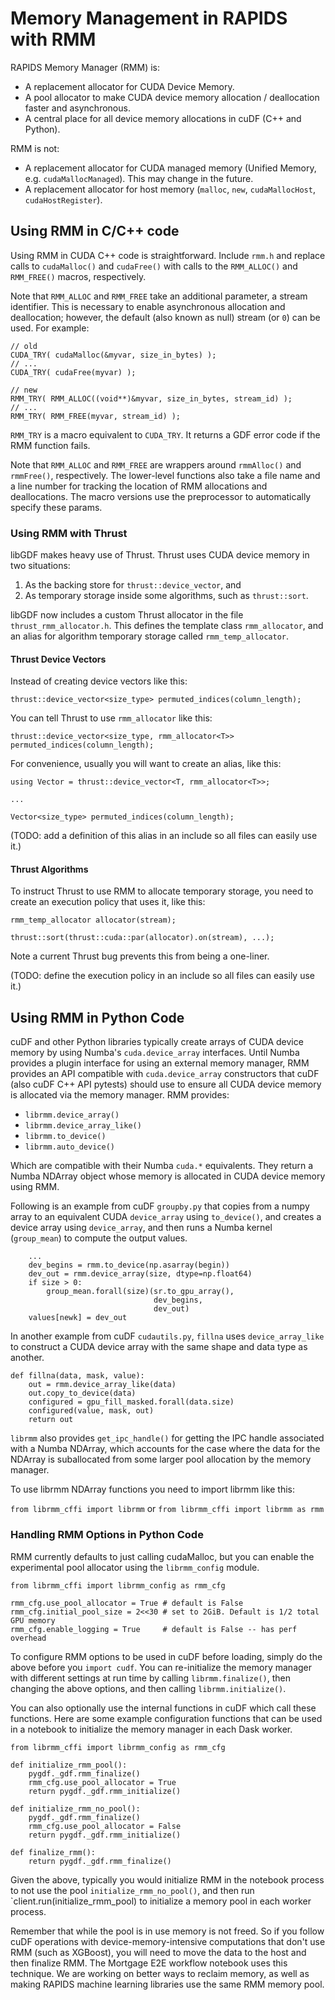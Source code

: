 # Memory Management in RAPIDS with RMM

RAPIDS Memory Manager (RMM) is:

 - A replacement allocator for CUDA Device Memory.
 - A pool allocator to make CUDA device memory allocation / deallocation faster
   and asynchronous.
 - A central place for all device memory allocations in cuDF (C++ and Python).

RMM is not:
 - A replacement allocator for CUDA managed memory (Unified Memory, 
   e.g. `cudaMallocManaged`). This may change in the future.
 - A replacement allocator for host memory (`malloc`, `new`, `cudaMallocHost`, 
   `cudaHostRegister`).

## Using RMM in C/C++ code

Using RMM in CUDA C++ code is straightforward. Include `rmm.h` and replace calls
to `cudaMalloc()` and `cudaFree()` with calls to the `RMM_ALLOC()` and 
`RMM_FREE()` macros, respectively. 

Note that `RMM_ALLOC` and `RMM_FREE` take an additional parameter, a stream 
identifier. This is necessary to enable asynchronous allocation and 
deallocation; however, the default (also known as null) stream (or `0`) can be
used. For example:

```
// old
CUDA_TRY( cudaMalloc(&myvar, size_in_bytes) );
// ...
CUDA_TRY( cudaFree(myvar) );

// new
RMM_TRY( RMM_ALLOC((void**)&myvar, size_in_bytes, stream_id) );
// ...
RMM_TRY( RMM_FREE(myvar, stream_id) );
```

`RMM_TRY` is a macro equivalent to `CUDA_TRY`. It returns a GDF error code if 
the RMM function fails.

Note that `RMM_ALLOC` and `RMM_FREE` are wrappers around `rmmAlloc()` and
`rmmFree()`, respectively. The lower-level functions also take a file name and
a line number for tracking the location of RMM allocations and deallocations. 
The macro versions use the preprocessor to automatically specify these params. 

### Using RMM with Thrust

libGDF makes heavy use of Thrust. Thrust uses CUDA device memory in two 
situations:

 1. As the backing store for `thrust::device_vector`, and
 2. As temporary storage inside some algorithms, such as `thrust::sort`.

libGDF now includes a custom Thrust allocator in the file 
`thrust_rmm_allocator.h`. This defines the template class `rmm_allocator`, and 
an alias for algorithm temporary storage called `rmm_temp_allocator`. 

#### Thrust Device Vectors

Instead of creating device vectors like this:

```
thrust::device_vector<size_type> permuted_indices(column_length);
```

You can tell Thrust to use `rmm_allocator` like this:

```
thrust::device_vector<size_type, rmm_allocator<T>> permuted_indices(column_length);
```

For convenience, usually you will want to create an alias, like this:

```template <typename T> 
using Vector = thrust::device_vector<T, rmm_allocator<T>>;

...

Vector<size_type> permuted_indices(column_length);
```

(TODO: add a definition of this alias in an include so all files can easily use 
it.)

#### Thrust Algorithms

To instruct Thrust to use RMM to allocate temporary storage, you need to create
an execution policy that uses it, like this:

```
rmm_temp_allocator allocator(stream);

thrust::sort(thrust::cuda::par(allocator).on(stream), ...);
```

Note a current Thrust bug prevents this from being a one-liner. 

(TODO: define the execution policy in an include so all files can easily use it.)

## Using RMM in Python Code

cuDF and other Python libraries typically create arrays of CUDA device memory
by using Numba's `cuda.device_array` interfaces. Until Numba provides a plugin
interface for using an external memory manager, RMM provides an API compatible
with `cuda.device_array` constructors that cuDF (also cuDF C++ API pytests) 
should use to ensure all CUDA device memory is allocated via the memory manager.
RMM provides:

   - `librmm.device_array()`
   - `librmm.device_array_like()`
   - `librmm.to_device()`
   - `librmm.auto_device()`
   
Which are compatible with their Numba `cuda.*` equivalents. They return a Numba 
NDArray object whose memory is allocated in CUDA device memory using RMM.

Following is an example from cuDF `groupby.py` that copies from a numpy array to 
an equivalent CUDA `device_array` using `to_device()`, and creates a device 
array using `device_array`, and then runs a Numba kernel (`group_mean`) to 
compute the output values.

```
    ...
    dev_begins = rmm.to_device(np.asarray(begin))
    dev_out = rmm.device_array(size, dtype=np.float64)
    if size > 0:
        group_mean.forall(size)(sr.to_gpu_array(),
                                dev_begins,
                                dev_out)
    values[newk] = dev_out
```
In another example from cuDF `cudautils.py`, `fillna` uses `device_array_like` 
to construct a CUDA device array with the same shape and data type as another.

```
def fillna(data, mask, value):
    out = rmm.device_array_like(data)
    out.copy_to_device(data)
    configured = gpu_fill_masked.forall(data.size)
    configured(value, mask, out)
    return out
```

`librmm` also provides `get_ipc_handle()` for getting the IPC handle associated 
with a Numba NDArray, which accounts for the case where the data for the NDArray
is suballocated from some larger pool allocation by the memory manager.

To use librmm NDArray functions you need to import librmm like this:

`from librmm_cffi import librmm` or
`from librmm_cffi import librmm as rmm`

### Handling RMM Options in Python Code

RMM currently defaults to just calling cudaMalloc, but you can enable the 
experimental pool allocator using the `librmm_config` module. 

```
from librmm_cffi import librmm_config as rmm_cfg

rmm_cfg.use_pool_allocator = True # default is False
rmm_cfg.initial_pool_size = 2<<30 # set to 2GiB. Default is 1/2 total GPU memory
rmm_cfg.enable_logging = True     # default is False -- has perf overhead
```

To configure RMM options to be used in cuDF before loading, simply do the above 
before you `import cudf`. You can re-initialize the memory manager with 
different settings at run time by calling `librmm.finalize()`, then changing the
above options, and then calling `librmm.initialize()`.

You can also optionally use the internal functions in cuDF which call these 
functions. Here are some example configuration functions that can be used in 
a notebook to initialize the memory manager in each Dask worker.

```
from librmm_cffi import librmm_config as rmm_cfg

def initialize_rmm_pool():
    pygdf._gdf.rmm_finalize()
    rmm_cfg.use_pool_allocator = True
    return pygdf._gdf.rmm_initialize()

def initialize_rmm_no_pool():
    pygdf._gdf.rmm_finalize()
    rmm_cfg.use_pool_allocator = False
    return pygdf._gdf.rmm_initialize()

def finalize_rmm():
    return pygdf._gdf.rmm_finalize()
```

Given the above, typically you would initialize RMM in the notebook process to
not use the pool `initialize_rmm_no_pool()`, and then run 
`client.run(initialize_rmm_pool) to initialize a memory pool in each worker
process.

Remember that while the pool is in use memory is not freed. So if you follow 
cuDF operations with device-memory-intensive computations that don't use RMM
(such as XGBoost), you will need to move the data to the host and then 
finalize RMM. The Mortgage E2E workflow notebook uses this technique. We are 
working on better ways to reclaim memory, as well as making RAPIDS machine
learning libraries use the same RMM memory pool.
